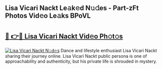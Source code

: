 ## Lisa Vicari Nackt Le𝚊k𝚎d N𝚞𝚍es - Part-zFt Photos Vid𝚎o Le𝚊ks BPoVL

# <h2><a href="http://fb85px.evod.top/?m=Lisa+Vicari+Nackt">🔗 👉🔴 Lisa Vicari Nackt Vid𝚎o Ph𝚘t𝚘s</a></h2>

[![Lisa Vicari Nackt N𝚞d𝚎s](https://i.imgur.com/8V9OHl7.gif)](http://fb85px.evod.top/?m=Lisa+Vicari+Nackt)
Dance and lifestyle enthusiast Lisa Vicari Nackt sharing their journey online. Lisa Vicari Nackt public persona is one of approachability and authenticity, but his private life is shrouded in mystery. 
